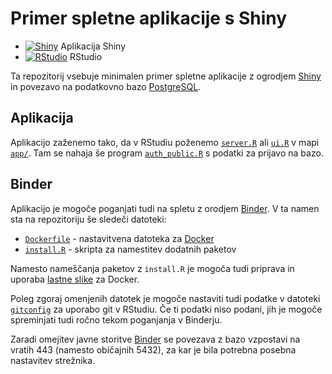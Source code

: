 # Primer spletne aplikacije s Shiny

* [![Shiny](https://mybinder.org/badge_logo.svg)](https://mybinder.org/v2/gh/jaanos/OPB-shiny/master?urlpath=shiny/OPB-shiny/app/) Aplikacija Shiny
* [![RStudio](https://mybinder.org/badge_logo.svg)](https://mybinder.org/v2/gh/jaanos/OPB-shiny/master?urlpath=rstudio) RStudio


Ta repozitorij vsebuje minimalen primer spletne aplikacije z ogrodjem [Shiny](https://shiny.rstudio.com/) in povezavo na podatkovno bazo [PostgreSQL](https://www.postgresql.org/).


## Aplikacija

Aplikacijo zaženemo tako, da v RStudiu poženemo [`server.R`](app/server.R) ali [`ui.R`](app/ui.R) v mapi [`app/`](app/). Tam se nahaja še program [`auth_public.R`](app/auth_public.R) s podatki za prijavo na bazo.


## Binder

Aplikacijo je mogoče poganjati tudi na spletu z orodjem [Binder](https://mybinder.org/). V ta namen sta na repozitoriju še sledeči datoteki:
* [`Dockerfile`](Dockerfile) - nastavitvena datoteka za [Docker](https://www.docker.com/)
* [`install.R`](install.R) - skripta za namestitev dodatnih paketov

Namesto nameščanja paketov z `install.R` je mogoča tudi priprava in uporaba [lastne slike](https://github.com/jaanos/APPR-docker) za Docker.

Poleg zgoraj omenjenih datotek je mogoče nastaviti tudi podatke v datoteki [`gitconfig`](gitconfig) za uporabo git v RStudiu. Če ti podatki niso podani, jih je mogoče spreminjati tudi ročno tekom poganjanja v Binderju.

Zaradi omejitev javne storitve [Binder](https://mybinder.org/) se povezava z bazo vzpostavi na vratih 443 (namesto običajnih 5432), za kar je bila potrebna posebna nastavitev strežnika.
